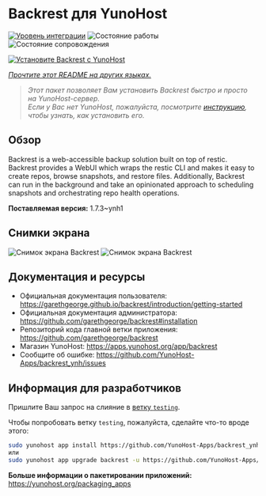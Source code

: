 <!--
Важно: этот README был автоматически сгенерирован <https://github.com/YunoHost/apps/tree/master/tools/readme_generator>
Он НЕ ДОЛЖЕН редактироваться вручную.
-->

# Backrest для YunoHost

[![Уровень интеграции](https://apps.yunohost.org/badge/integration/backrest)](https://ci-apps.yunohost.org/ci/apps/backrest/)
![Состояние работы](https://apps.yunohost.org/badge/state/backrest)
![Состояние сопровождения](https://apps.yunohost.org/badge/maintained/backrest)

[![Установите Backrest с YunoHost](https://install-app.yunohost.org/install-with-yunohost.svg)](https://install-app.yunohost.org/?app=backrest)

*[Прочтите этот README на других языках.](./ALL_README.md)*

> *Этот пакет позволяет Вам установить Backrest быстро и просто на YunoHost-сервер.*  
> *Если у Вас нет YunoHost, пожалуйста, посмотрите [инструкцию](https://yunohost.org/install), чтобы узнать, как установить его.*

## Обзор

Backrest is a web-accessible backup solution built on top of restic. Backrest provides a WebUI which wraps the restic CLI and makes it easy to create repos, browse snapshots, and restore files. Additionally, Backrest can run in the background and take an opinionated approach to scheduling snapshots and orchestrating repo health operations.


**Поставляемая версия:** 1.7.3~ynh1

## Снимки экрана

![Снимок экрана Backrest](./doc/screenshots/68747470733a2f2f663030302e6261636b626c617a6562322e636f6d2f66696c652f6773686172652f73637265656e73686f74732f323032342f53637265656e73686f742b66726f6d2b323032342d30312d30342b31382d31392d35302e706e67.png)
![Снимок экрана Backrest](./doc/screenshots/68747470733a2f2f663030302e6261636b626c617a6562322e636f6d2f66696c652f6773686172652f73637265656e73686f74732f323032342f53637265656e73686f742b66726f6d2b323032342d30312d30342b31382d33302d31342e706e67.png)

## Документация и ресурсы

- Официальная документация пользователя: <https://garethgeorge.github.io/backrest/introduction/getting-started>
- Официальная документация администратора: <https://github.com/garethgeorge/backrest#installation>
- Репозиторий кода главной ветки приложения: <https://github.com/garethgeorge/backrest>
- Магазин YunoHost: <https://apps.yunohost.org/app/backrest>
- Сообщите об ошибке: <https://github.com/YunoHost-Apps/backrest_ynh/issues>

## Информация для разработчиков

Пришлите Ваш запрос на слияние в [ветку `testing`](https://github.com/YunoHost-Apps/backrest_ynh/tree/testing).

Чтобы попробовать ветку `testing`, пожалуйста, сделайте что-то вроде этого:

```bash
sudo yunohost app install https://github.com/YunoHost-Apps/backrest_ynh/tree/testing --debug
или
sudo yunohost app upgrade backrest -u https://github.com/YunoHost-Apps/backrest_ynh/tree/testing --debug
```

**Больше информации о пакетировании приложений:** <https://yunohost.org/packaging_apps>
